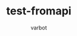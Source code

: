 ---
image: "/uploads/docs-icon.jpg"
author: varbot
layout: vdoc
title: test-fromapi
url_or_doc: true
sur-doc: ''
sur: https://lfvdocs-generator.herokuapp.com/
categories:
- nodeapi
tags: []

---